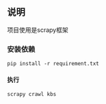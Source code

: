 ## 说明

项目使用是scrapy框架

### 安装依赖
```shell
pip install -r requirement.txt
```

#### 执行

```shell
scrapy crawl kbs
```